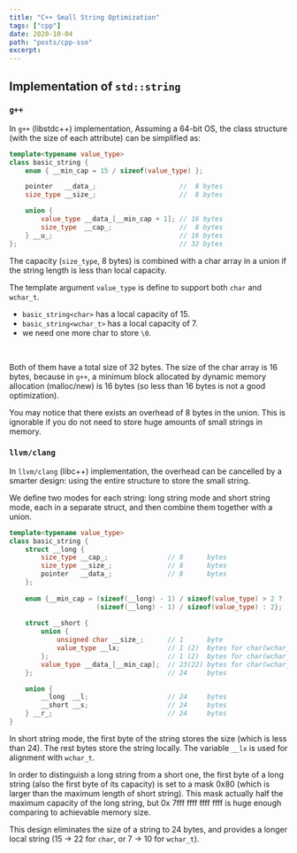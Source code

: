 ```yaml
---
title: "C++ Small String Optimization"
tags: ["cpp"]
date: 2020-10-04
path: "posts/cpp-sso"
excerpt: 
---
```


## Implementation of `std::string`

### `g++`

In `g++` (libstdc++) implementation, Assuming a 64-bit OS, the class structure (with the size of each attribute) can be simplified as:

```cpp
template<typename value_type>
class basic_string {
    enum { __min_cap = 15 / sizeof(value_type) };

    pointer   __data_;                     //  8 bytes
    size_type __size_;                     //  8 bytes

    union {
        value_type __data_[__min_cap + 1]; // 16 bytes
        size_type  __cap_;                 //  8 bytes
    } __u_;                                // 16 bytes
};                                         // 32 bytes
```

The capacity (`size_type`, 8 bytes) is combined with a char array in a union if the string length is less than local capacity.

The template argument `value_type` is define to support both `char` and `wchar_t`.

+ `basic_string<char>` has a local capacity of 15.
+ `basic_string<wchar_t>` has a local capacity of 7.
+ we need one more char to store `\0`.

<br />

Both of them have a total size of 32 bytes. The size of the char array is 16 bytes, because in `g++`, a minimum block allocated by dynamic memory allocation (malloc/new) is 16 bytes (so less than 16 bytes is not a good optimization).

You may notice that there exists an overhead of 8 bytes in the union. This is ignorable if you do not need to store huge amounts of small strings in memory.

### `llvm/clang`

In `llvm/clang` (libc++) implementation, the overhead can be cancelled by a smarter design: using the entire structure to store the small string.

We define two modes for each string: long string mode and short string mode, each in a separate struct, and then combine them together with a union.

```cpp
template<typename value_type>
class basic_string {
    struct __long {
        size_type __cap_;               // 8      bytes
        size_type __size_;              // 8      bytes
        pointer   __data_;              // 8      bytes
    };
    
    enum {__min_cap = (sizeof(__long) - 1) / sizeof(value_type) > 2 ?
                      (sizeof(__long) - 1) / sizeof(value_type) : 2};
    
    struct __short {
        union {
            unsigned char __size_;      // 1      byte
            value_type __lx;            // 1 (2)  bytes for char(wchar_t)
        };                              // 1 (2)  bytes for char(wchar_t)
        value_type __data_[__min_cap];  // 23(22) bytes for char(wchar_t)
    };                                  // 24     bytes

    union {
        __long  __l;                    // 24     bytes
        __short __s;                    // 24     bytes
    } __r_;                             // 24     bytes
}

```

In short string mode, the first byte of the string stores the size (which is less than 24). The rest bytes store the string locally. The variable `__lx` is used for alignment with `wchar_t`.

In order to distinguish a long string from a short one, the first byte of a long string (also the first byte of its capacity) is set to a mask 0x80 (which is larger than the maximum length of short string). This mask actually half the maximum capacity of the long string, but 0x 7fff ffff ffff ffff is huge enough comparing to achievable memory size.

This design eliminates the size of a string to 24 bytes, and provides a longer local string (15 -> 22 for `char`, or 7 -> 10 for `wchar_t`).

